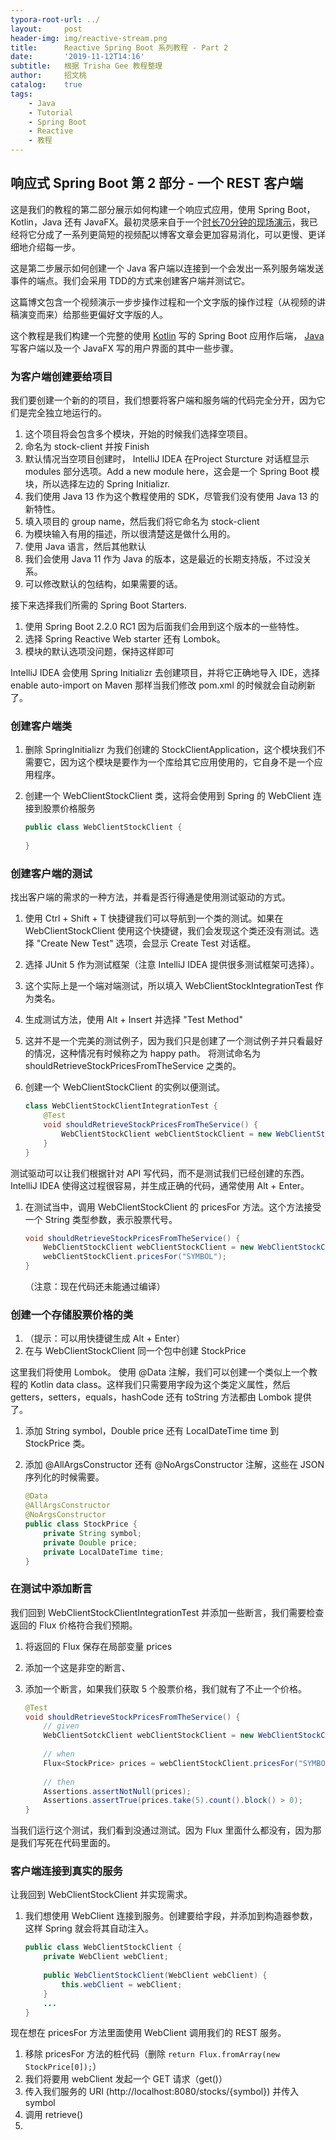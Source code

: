 ```yaml
---
typora-root-url: ../
layout:     post
header-img: img/reactive-stream.png
title:      Reactive Spring Boot 系列教程 - Part 2
date:       '2019-11-12T14:16'
subtitle:   根据 Trisha Gee 教程整理
author:     招文桃
catalog:    true
tags:
    - Java
    - Tutorial
    - Spring Boot
    - Reactive
    - 教程
---
```


## 响应式 Spring Boot 第 2 部分 - 一个 REST 客户端

这是我们的教程的第二部分展示如何构建一个响应式应用，使用 Spring Boot，Kotlin，Java 还有 JavaFX。最初灵感来自于一个[时长70分钟的现场演示](https://blog.jetbrains.com/idea/2019/10/fully-reactive-spring-kotlin-and-javafx-playing-together/)，我已经将它分成了一系列更简短的视频配以博客文章会更加容易消化，可以更慢、更详细地介绍每一步。

这是第二步展示如何创建一个 Java 客户端以连接到一个会发出一系列服务端发送事件的端点。我们会采用 TDD的方式来创建客户端并测试它。

这篇博文包含一个视频演示一步步操作过程和一个文字版的操作过程（从视频的讲稿演变而来）给那些更偏好文字版的人。<!--more-->

这个教程是我们构建一个完整的使用 [Kotlin](https://kotlinlang.org/) 写的 Spring Boot 应用作后端， [Java](https://jdk.java.net/13/) 写客户端以及一个  JavaFX 写的用户界面的其中一些步骤。

### 为客户端创建要给项目

我们要创建一个新的的项目，我们想要将客户端和服务端的代码完全分开，因为它们是完全独立地运行的。

1. 这个项目将会包含多个模块，开始的时候我们选择空项目。
2. 命名为 stock-client 并按 Finish
3. 默认情况当空项目创建时， IntelliJ IDEA 在Project Sturcture 对话框显示 modules 部分选项。Add a new module here，这会是一个 Spring Boot 模块，所以选择左边的 Spring Initializr.
4. 我们使用 Java 13 作为这个教程使用的 SDK，尽管我们没有使用 Java 13 的新特性。
5. 填入项目的 group name，然后我们将它命名为 stock-client
6. 为模块输入有用的描述，所以很清楚这是做什么用的。
7. 使用 Java 语言，然后其他默认
8. 我们会使用 Java 11 作为 Java 的版本，这是最近的长期支持版，不过没关系。
9. 可以修改默认的包结构，如果需要的话。

接下来选择我们所需的 Spring Boot Starters.

1. 使用 Spring Boot 2.2.0 RC1 因为后面我们会用到这个版本的一些特性。
2. 选择 Spring Reactive Web starter 还有 Lombok。
3. 模块的默认选项没问题，保持这样即可

IntelliJ IDEA 会使用 Spring Initializr 去创建项目，并将它正确地导入 IDE，选择 enable auto-import on Maven 那样当我们修改 pom.xml 的时候就会自动刷新了。

### 创建客户端类

1. 删除 SpringInitializr 为我们创建的 StockClientApplication，这个模块我们不需要它，因为这个模块是要作为一个库给其它应用使用的，它自身不是一个应用程序。

2. 创建一个 WebClientStockClient 类，这将会使用到 Spring 的 WebClient 连接到股票价格服务

   ```java
   public class WebClientStockClient {
       
   }
   ```

### 创建客户端的测试

找出客户端的需求的一种方法，并看是否行得通是使用测试驱动的方式。

1. 使用 Ctrl + Shift + T 快捷键我们可以导航到一个类的测试。如果在 WebClientStockClient 使用这个快捷键，我们会发现这个类还没有测试。选择 "Create New Test" 选项，会显示 Create Test 对话框。

2. 选择 JUnit 5 作为测试框架（注意 IntelliJ IDEA 提供很多测试框架可选择）。

3. 这个实际上是一个端对端测试，所以填入 WebClientStockIntegrationTest 作为类名。

4. 生成测试方法，使用 Alt + Insert 并选择 "Test Method"

5. 这并不是一个完美的测试例子，因为我们只是创建了一个测试例子并只看最好的情况，这种情况有时候称之为 happy path。 将测试命名为 shouldRetrieveStockPricesFromTheService 之类的。

6. 创建一个 WebClientStockClient 的实例以便测试。

   ```java
   class WebClientStockClientIntegrationTest {
       @Test
       void shouldRetrieveStockPricesFromTheService() {
           WebClientStockClient webClientStockClient = new WebClientStockClient();
       }
   }
   ```

测试驱动可以让我们根据针对 API 写代码，而不是测试我们已经创建的东西。IntelliJ IDEA 使得这过程很容易，并生成正确的代码，通常使用 Alt + Enter。

1. 在测试当中，调用 WebClientStockClient 的 pricesFor 方法。这个方法接受一个 String 类型参数，表示股票代号。

   ```java
   void shouldRetrieveStockPricesFromTheService() {
       WebClientStockClient webClientStockClient = new WebClientStockClient();
       webClientStockClient.pricesFor("SYMBOL");
   }
   ```

   （注意：现在代码还未能通过编译）

### 创建一个存储股票价格的类

1. （提示：可以用快捷键生成 Alt + Enter）
2. 在与 WebClientStockClient 同一个包中创建 StockPrice

这里我们将使用 Lombok。 使用 @Data 注解，我们可以创建一个类似上一个教程的 Kotlin data class。这样我们只需要用字段为这个类定义属性，然后 getters，setters，equals，hashCode 还有 toString 方法都由 Lombok 提供了。

1. 添加 String symbol，Double price 还有 LocalDateTime time 到 StockPrice 类。

2. 添加 @AllArgsConstructor 还有 @NoArgsConstructor 注解，这些在 JSON 序列化的时候需要。

   ```java
   @Data
   @AllArgsConstructor
   @NoArgsConstructor
   public class StockPrice {
       private String symbol;
       private Double price;
       private LocalDateTime time;
   }
   ```

### 在测试中添加断言

我们回到 WebClientStockClientIntegrationTest 并添加一些断言，我们需要检查返回的 Flux 价格符合我们预期。

1. 将返回的 Flux 保存在局部变量 prices

2. 添加一个这是非空的断言、

3. 添加一个断言，如果我们获取 5 个股票价格，我们就有了不止一个价格。

   ```java
   @Test
   void shouldRetrieveStockPricesFromTheService() {
       // given
       WebClientSotckClient webClientStockClient = new WebClientStockCLient(webClient);
       
       // when
       Flux<StockPrice> prices = webClientStockClient.pricesFor("SYMBOL");
       
       // then
       Assertions.assertNotNull(prices);
       Assertions.assertTrue(prices.take(5).count().block() > 0);
   }
   ```

当我们运行这个测试，我们看到没通过测试。因为 Flux 里面什么都没有，因为那是我们写死在代码里面的。



### 客户端连接到真实的服务

让我回到 WebClientStockClient 并实现需求。

1. 我们想使用 WebClient 连接到服务。创建要给字段，并添加到构造器参数，这样 Spring 就会将其自动注入。

   ```java
   public class WebClientStockClient {
       private WebClient webClient;
       
       public WebClientStockClient(WebClient webClient) {
           this.webClient = webClient;
       }
       ...
   }
   ```

现在想在 pricesFor 方法里面使用 WebClient 调用我们的 REST 服务。

1. 移除 pricesFor 方法的桩代码（删除 `return Flux.fromArray(new StockPrice[0]);`）
2. 我们将要用 webClient 发起一个 GET 请求（get()）
3. 传入我们服务的 URI (http://localhost:8080/stocks/{symbol}) 并传入 symbol
4. 调用 retrieve()
5. 



